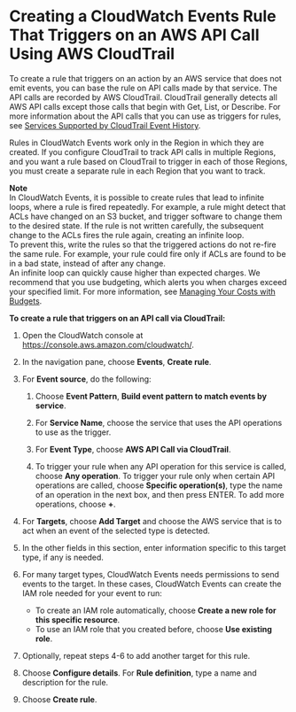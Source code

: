 # Creating a CloudWatch Events Rule That Triggers on an AWS API Call Using AWS CloudTrail<a name="Create-CloudWatch-Events-CloudTrail-Rule"></a>

To create a rule that triggers on an action by an AWS service that does not emit events, you can base the rule on API calls made by that service\. The API calls are recorded by AWS CloudTrail\. CloudTrail generally detects all AWS API calls except those calls that begin with Get, List, or Describe\. For more information about the API calls that you can use as triggers for rules, see [Services Supported by CloudTrail Event History](https://docs.aws.amazon.com/awscloudtrail/latest/userguide/view-cloudtrail-events-supported-services.html)\.

Rules in CloudWatch Events work only in the Region in which they are created\. If you configure CloudTrail to track API calls in multiple Regions, and you want a rule based on CloudTrail to trigger in each of those Regions, you must create a separate rule in each Region that you want to track\.

**Note**  
In CloudWatch Events, it is possible to create rules that lead to infinite loops, where a rule is fired repeatedly\. For example, a rule might detect that ACLs have changed on an S3 bucket, and trigger software to change them to the desired state\. If the rule is not written carefully, the subsequent change to the ACLs fires the rule again, creating an infinite loop\.  
To prevent this, write the rules so that the triggered actions do not re\-fire the same rule\. For example, your rule could fire only if ACLs are found to be in a bad state, instead of after any change\.   
An infinite loop can quickly cause higher than expected charges\. We recommend that you use budgeting, which alerts you when charges exceed your specified limit\. For more information, see [Managing Your Costs with Budgets](https://docs.aws.amazon.com/awsaccountbilling/latest/aboutv2/budgets-managing-costs.html)\.

**To create a rule that triggers on an API call via CloudTrail:**

1. Open the CloudWatch console at [https://console\.aws\.amazon\.com/cloudwatch/](https://console.aws.amazon.com/cloudwatch/)\.

1. In the navigation pane, choose **Events**, **Create rule**\.

1. For **Event source**, do the following:

   1. Choose **Event Pattern**, **Build event pattern to match events by service**\.

   1. For **Service Name**, choose the service that uses the API operations to use as the trigger\.

   1. For **Event Type**, choose **AWS API Call via CloudTrail**\.

   1. To trigger your rule when any API operation for this service is called, choose **Any operation**\. To trigger your rule only when certain API operations are called, choose **Specific operation\(s\)**, type the name of an operation in the next box, and then press ENTER\. To add more operations, choose **\+**\.

1. For **Targets**, choose **Add Target** and choose the AWS service that is to act when an event of the selected type is detected\. 

1. In the other fields in this section, enter information specific to this target type, if any is needed\. 

1. For many target types, CloudWatch Events needs permissions to send events to the target\. In these cases, CloudWatch Events can create the IAM role needed for your event to run: 
   + To create an IAM role automatically, choose **Create a new role for this specific resource**\.
   + To use an IAM role that you created before, choose **Use existing role**\.

1. Optionally, repeat steps 4\-6 to add another target for this rule\.

1. Choose **Configure details**\. For **Rule definition**, type a name and description for the rule\. 

1. Choose **Create rule**\.